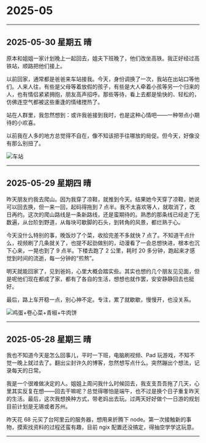 # 2025-05
---
## 2025-05-30 星期五 晴
原本和姐姐一家计划晚上一起回去，姐夫下班晚了，他们改坐高铁。我正好经过高铁站，顺路把他们接上。

以前回家，通常都是爸爸来车站接我。今天，身份调换了一次，我站在出站口等他们。人来人往，有些是父母等着放假的孩子，有些是大人牵着小孩等另一个归来的人，也有情侣紧紧拥抱，朋友高声招呼。那些等待，看上去都是愉快的、轻松的，仿佛连空气都被这些重逢的情绪搅热了。

站在人群里，我忽然想到：或许我爸接到我时，也是这种心情吧——一种带点小期待的小欢喜。

以前我在人多的地方总觉得不自在，像不知该把手往哪放的局促。但今天，好像没有那么别扭了。

![车站](/assets/diary/2025-05/05-)



---

## 2025-05-29 星期四 晴

昨天朋友约我去爬山。因为我穿了凉鞋，就推到今天。结果她今天穿了凉鞋，她说可以回去换，但一来一回，起码得拖到 7 点半。我不太喜欢等人，就取消了，改日再约。这次的爬山路线是一条新路线，还是蛮期待的。熟悉的那条线已经走了无数遍，从台阶到野道，从每块可歇脚的石头，到转角的风景，都烂熟于心。

今天没什么特别的事，晚饭炒了个菜，收拾完差不多就快 7 点了。不知道干点什么，视频刷了几条就关了，也提不起劲做别的，动漫看了一会总想快进，根本也沉下心来，一晃也到了 9 点半。下楼去跑了 2 公里，耗时 20 多分钟，跑起来才感觉到时间的流逝，每一分钟的“煎熬”。

明天就能回家了，见到爸妈，心里大概会踏实些。其实也想约几个朋友见见面，但是呢他们现在都成了家，都有了各自的生活，想想也就作罢，安安静静回去也挺好。

最后，路上车开稳一点，别心神不定。专注，累了就歇歇，慢慢开，也没关系。

![鸡蛋+卷心菜+青椒+牛肉饼](/assets/diary/2025-05/05-29_eat.jpg)

---

## 2025-05-28 星期三 晴

我也不知道今天是怎么回事儿，平时一下班，电脑刷视频、Pad 玩游戏，不知不觉一晚上就过去了。翻出尘封许久的博客，忽然想写点什么。突然蹦出个想法，记录每天的日常。

我是一个很难做决定的人。姐姐上周问我什么时候回去，我支支吾吾拖了几天，心里其实反复在想——回去干嘛呢？总觉得哪怕是端午，也不过是换个日子重复昨天的生活。最后，这次我想换种方式，带老妈出去玩。过两天好好做个一日游的规划目前计划是无锡或者苏州。

昨天花 68 元买了台阿里云的服务器，想用来折腾下 node。第一次接触新的事物，摸索找资料的过程还蛮有趣，目前 ngix 配置还没搞定，得抽空学学这玩意。

---
